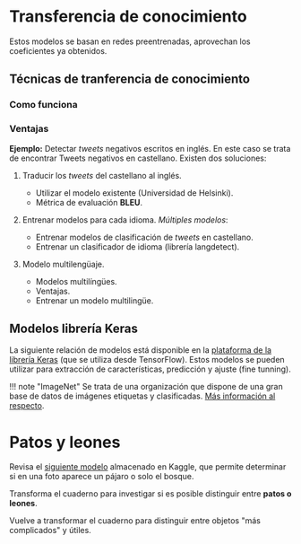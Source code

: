 # Transferencia de conocimiento

Estos modelos se basan en redes preentrenadas, aprovechan los coeficientes ya obtenidos.

## Técnicas de tranferencia de conocimiento

### Como funciona


### Ventajas


**Ejemplo:** 
Detectar *tweets* negativos escritos en inglés. En este caso se trata de encontrar Tweets negativos en castellano. Existen dos soluciones:

1. Traducir los *tweets* del castellano al inglés.
    - Utilizar el modelo existente (Universidad de Helsinki).
    - Métrica de evaluación **BLEU**.

2. Entrenar modelos para cada idioma. *Múltiples modelos*:
    - Entrenar modelos de clasificación de *tweets* en castellano.
    - Entrenar un clasificador de idioma (librería langdetect).

3. Modelo multilengüaje.
    - Modelos multilíngües.
    - Ventajas.
    - Entrenar un modelo multilingüe.

## Modelos librería Keras

La siguiente relación de modelos está disponible en la [plataforma de la librería Keras](https://keras.io/api/applications/) (que se utiliza desde TensorFlow). Estos modelos se pueden utilizar para extracción de características, predicción y ajuste (fine tunning).

!!! note    "ImageNet"
Se trata de una organización que dispone de una gran base de datos de imágenes etiquetas y clasificadas. [Más información al respecto](https://www.image-net.org/about.php).


# Patos y leones

Revisa el [siguiente modelo](https://www.kaggle.com/code/joerobcia/patos-y-leones/notebook) almacenado en Kaggle, que permite determinar si en una foto aparece un pájaro o solo el bosque.

Transforma el cuaderno para investigar si es posible distinguir entre **patos o leones**.

Vuelve a transformar el cuaderno para distinguir entre objetos "más complicados" y útiles.

